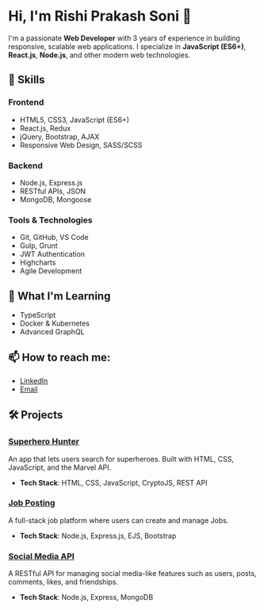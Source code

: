 # Hi, I'm Rishi Prakash Soni 👋

I'm a passionate **Web Developer** with 3 years of experience in building responsive, scalable web applications. I specialize in **JavaScript (ES6+)**, **React.js**, **Node.js**, and other modern web technologies.

## 🚀 Skills

### Frontend
- HTML5, CSS3, JavaScript (ES6+)
- React.js, Redux
- jQuery, Bootstrap, AJAX
- Responsive Web Design, SASS/SCSS

### Backend
- Node.js, Express.js
- RESTful APIs, JSON
- MongoDB, Mongoose

### Tools & Technologies
- Git, GitHub, VS Code
- Gulp, Grunt
- JWT Authentication
- Highcharts
- Agile Development

## 🌱 What I'm Learning
- TypeScript
- Docker & Kubernetes
- Advanced GraphQL

## 📫 How to reach me:
- [LinkedIn](https://in.linkedin.com/in/rishiparakash)
- [Email](mailto:avviare.rishi@gmail.com)

## 🛠 Projects

### [Superhero Hunter](https://github.com/riships/superhero-hunter)
An app that lets users search for superheroes. Built with HTML, CSS, JavaScript, and the Marvel API.
- **Tech Stack**: HTML, CSS, JavaScript, CryptoJS, REST API

### [Job Posting](https://github.com/riships/hiring-portal)
A full-stack job platform where users can create and manage Jobs.
- **Tech Stack**: Node.js, Express.js, EJS, Bootstrap

### [Social Media API](https://github.com/riships/social-media-api)
A RESTful API for managing social media-like features such as users, posts, comments, likes, and friendships.
- **Tech Stack**: Node.js, Express, MongoDB
